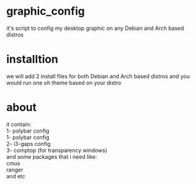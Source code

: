 # graphic_config
it's script to config my desktop graphic on any Debian and Arch based distros

# installtion
we will add 2 install files for both Debian and Arch based distros and you would run one oh theme based on your distro

# about
it contain:<br>
1- polybar config<br>
1- polybar config<br>
2- i3-gaps config<br>
3- comptop (for transparency windows)<br>
and some packages that i need like:<br>
cmus<br>
ranger<br>
and etc<br>

